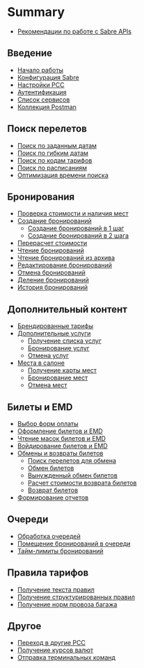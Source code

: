 # Summary

- [Рекомендации по работе с Sabre APIs](README.md)

## Введение

- [Начало работы](introduction.md)
- [Конфигурация Sabre](configuration.md)
- [Настройки PCC](tjr-settings.md)
- [Аутентификация](authentication.md)
- [Список сервисов](services.md)
- [Коллекция Postman](postman.md)

## Поиск перелетов

- [Поиск по заданным датам](shop.md) <!--Поиск перелетов по заданным датам-->
- [Поиск по гибким датам](shop-alternate-dates.md) <!--Поиск перелетов по гибким датам-->
- [Поиск по кодам тарифов](shop-by-fare.md) <!--Поиск перелетов по кодам тарифов-->
- [Поиск по расписаниям](get-availability.md) <!--Поиск по расписаниям и получение данных о наличии мест-->
- [Оптимизация времени поиска](shop-optimization.md)

## Бронирования

- [Проверка стоимости и наличия мест](revalidate-itinerary.md)
- [Создание бронирований](create-booking.md)
    - [Создание бронирований в 1 шаг](create-booking-1step.md)
    - [Создание бронирований в 2 шага](create-booking-2steps.md)
- [Перерасчет стоимости](reprice-booking.md) <!--Перерасчет стоимости бронирований-->
- [Чтение бронирований](get-booking.md)
- [Чтение бронирований из архива](get-archive-booking.md)
- [Редактирование бронирований](edit-booking.md)
- [Отмена бронирований](cancel-booking.md)
- [Деление бронирований](split-booking.md)
- [История бронирований](get-history-booking.md)

## Дополнительный контент

- [Брендированные тарифы](brands.md)
- [Дополнительные услуги](ancillaries.md)
    - [Получение списка услуг](get-ancillaries.md) <!--Получение списка дополнительных услуг-->
    - [Бронирование услуг](book-ancillaries.md) <!--Бронирование дополнительных услуг-->
    - [Отмена услуг](cancel-ancillaries.md) <!--Отмена дополнительных услуг-->
- [Места в салоне](air-seats.md)
    - [Получение карты мест](get-air-seats.md) <!--Получение карты мест в салоне-->
    - [Бронирование мест](book-air-seats.md) <!--Бронирование мест в салоне-->
    - [Отмена мест](cancel-air-seats.md) <!--Отмена мест в салоне-->

## Билеты и EMD

- [Выбор форм оплаты](fop.md)
- [Оформление билетов и EMD](issue-ticket.md)
- [Чтение масок билетов и EMD](get-ticket.md)
- [Войдирование билетов и EMD](void-ticket.md)
- [Обмены и возвраты билетов](exchanges-refunds.md)
    - [Поиск перелетов для обмена](shop-exchange-ticket.md) <!--Поиск вариантов перелетов для обмена-->
    - [Обмен билетов](exchange-ticket.md)
    - [Вынужденный обмен билетов](involuntary-exchange-ticket.md)
    - [Расчет стоимости возврата билетов](price-refund-ticket.md)
    - [Возврат билетов](refund-ticket.md)
- [Формирование отчетов](report-ticket.md)

## Очереди

- [Обработка очередей](queues.md)
- [Помещение бронирований в очереди](queue-place.md)
- [Тайм-лимиты бронирований](timelimit.md)

## Правила тарифов

- [Получение текста правил](fare-rules.md) <!--Получение текста правил тарифов-->
- [Получение структурированных правил](structure-fare-rules.md) <!--Получение структурированных правил тарифов-->
- [Получение норм провоза багажа](baggage.md)

## Другое

- [Переход в другие PCC](change-pcc.md)
- [Получение курсов валют](currency-rates.md)
- [Отправка терминальных команд](commands.md)
